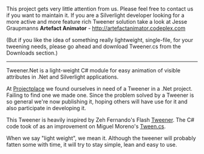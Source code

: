 This project gets very little attention from us. Please feel free to contact us if you want to maintain it. If you are a Silverlight developer looking for a more active and more feature rich Tweener solution take a look at Jesse Graupmanns **Artefact Animator** - http://artefactanimator.codeplex.com

(But if you like the idea of something really lightweight, single-file, for your tweening needs, please go ahead and download Tweener.cs from the Downloads section.)

---


Tweener.Net is a light-weight C# module for easy animation of visible attributes in .Net and Silverlight applications.

At [Projectplace](http://www.projectplace.com/) we found ourselves in need of a Tweener in a .Net project. Failing to find one we made one. Since the problem solved by a Tweener is so general we're now publishing it, hoping others will have use for it and also participate in developing it.

This Tweener is heavily inspired by Zeh Fernando's Flash [Tweener](http://code.google.com/p/tweener/). The C# code took of as an improvement on Miguel Moreno's [Tween.cs](http://www.codeproject.com/KB/cs/tweencs.aspx).

When we say "light weight", we mean it. Although the tweener will probably fatten some with time, it will try to stay simple, lean and easy to use.